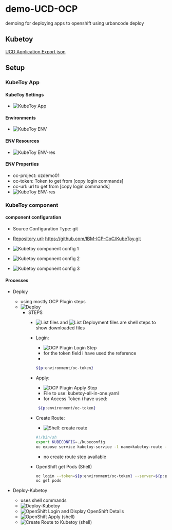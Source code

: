 # demo-UCD-OCP

demoing for deploying apps to openshift using urbancode deploy

## Kubetoy

[UCD Application Export json](KubeToy.json)

## Setup

### KubeToy App

#### KubeToy Settings

* ![KubeToy App](attachments/Kubetoy-App-Settings.png)

#### Environments

* ![KubeToy ENV](attachments/Kubetoy-App-Environments.png)

#### ENV Resources

* ![KubeToy ENV-res](attachments/Kubetoy-App-ENV-resources.png)

#### ENV Properties
  
* oc-project: ozdemo01
* oc-token: Token to get from [copy login commands]
* oc-url: url to get from [copy login commands]
* ![KubeToy ENV-res](attachments/Kubetoy-App-ENV-properties.png)

### KubeToy component

#### component configuration

* Source Configuration Type: git
* [Repository url](https://github.com/IBM-ICP-CoC/KubeToy.git): <https://github.com/IBM-ICP-CoC/KubeToy.git>

* ![Kubetoy component config 1](attachments/Component-Kubetoy_configuration-01.png)
* ![Kubetoy component config 2](attachments/Component-Kubetoy_configuration-02.png)
* ![Kubetoy component config 3](attachments/Component-Kubetoy_configuration-03.png)

#### Processes

* Deploy
  * using mostly OCP Plugin steps
  * ![Deploy](attachments/Process-Deploy.png)
    * STEPS
      * ![List files](attachments/List_files.png) and ![List Deployment files](attachments/List_Deployment_files.png) are shell steps to show downloaded files
      * Login:
        * ![OCP Plugin Login Step](attachments/ocp-plugin-login.png)
        * for the token field i have used the reference
        *

         ~~~sh
         ${p:environment/oc-token}
         ~~~

      * Apply:
        * ![OCP Plugin Apply Step](attachments/ocp-plugin-apply.png)
        * File to use: kubetoy-all-in-one.yaml
        * for Access Token i have used:

        ~~~sh
         ${p:environment/oc-token}
        ~~~

      * Create Route:
        * ![Shell: create route](attachments/OpenShift_create_route.png)

        ~~~sh
        #!/bin/sh
        export KUBECONFIG=./kubeconfig
        oc expose service kubetoy-service -l name=kubetoy-route --name=kubetoy-route
        ~~~

        * no create route step available
      * OpenShift get Pods (Shell)

        ~~~sh
        oc login --token=${p:environment/oc-token} --server=${p:environment/oc-url}
        oc get pods
        ~~~

* Deploy-Kubetoy
  * uses shell commands
  * ![Deploy-Kubetoy](attachments/Process-Deploy-Kubetoy.png)
  * ![OpenShift Login and Display OpenShift Details](attachments/OpenShift_Login_and_Display_OpenShift_Details.png)
  * ![OpenShift Apply (shell)](attachments/OpenShift_Apply-Shell.png)
  * ![Create Route to Kubetoy (shell)](attachments/OpenShift_Create_Route_to_KubeToy-shell.png)
